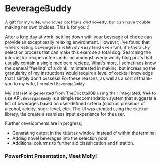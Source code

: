 # BeverageBuddy 

A gift for my wife, who loves cocktails *and* novelty, but can have trouble making her own choices. This is for you :) 

After a long day at work, settling down with your beverage of choice can provide an exceptionally relaxing environment. However, I've found that while creating beverages is relatively easy (and even fun), it's the tricky selection process that can make this exercise a total slog. Searching the internet for recipes often lands me amongst overly wordy blog posts that usually contain a single mediocre reciepe. What's more, I sometimes know the general "feeling" of a drink I'm interested in making, but increasing the granularity of my instructions would require a level of cocktail knowledge that I simply don't possess! For these reasons, as well as a sort of thank-you to my wife, I created `BeverageBuddy`.  

My dataset is generated from [TheCocktailDB](https://www.thecocktaildb.com/) using their integrated, free to use API. `BevergaeBuddy` is a simple reccomendation system that suggests a list of beverages based on user-defined criteria (such as presence of alcohol, acidity, sugar level, etc). The UI was created using the `tkinter` library, the create a seamless input experience for the user. 

Further developments are in progress; 
- Generating output in the `tkinter` window, instead of within the terminal
- Adding novel beverages into the selection pool
- Additional columns to further aid classification and filtration.

### PowerPoint Presentation, Meet Molly!
